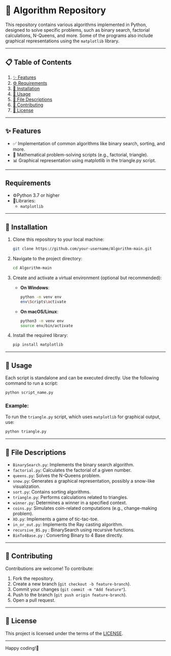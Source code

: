 
# 🌟 Algorithm Repository

This repository contains various algorithms implemented in Python, designed to solve specific problems, such as binary search, factorial calculations, N-Queens, and more. Some of the programs also include graphical representations using the `matplotlib` library.

---

## 📋 Table of Contents

1. [✨ Features](#-features)
2. [⚙️ Requirements](#️-requirements)
3. [🚀 Installation](#-installation)
4. [📖 Usage](#-usage)
5. [📂 File Descriptions](#-file-descriptions)
6. [🤝 Contributing](#-contributing)
7. [📜 License](#-license)

---

## ✨ Features

- ✅ Implementation of common algorithms like binary search, sorting, and more.
- 🔢 Mathematical problem-solving scripts (e.g., factorial, triangle).
- 📊 Graphical representation using matplotlib in the triangle.py script.

---

## Requirements

- ⚙️Python 3.7 or higher
- 🐍Libraries:
  -  `matplotlib`

---

## 🚀 Installation

1. Clone this repository to your local machine:

   ```bash
   git clone https://github.com/your-username/Algorithm-main.git
   ```

2. Navigate to the project directory:

   ```bash
   cd Algorithm-main
   ```

3. Create and activate a virtual environment (optional but recommended):

   - **On Windows**:
     ```bash
     python -m venv env
     env\Scripts\activate
     ```
   - **On macOS/Linux**:
     ```bash
     python3 -m venv env
     source env/bin/activate
     ```

4. Install the required library:

   ```bash
   pip install matplotlib
   ```

---

## 📖 Usage

Each script is standalone and can be executed directly. Use the following command to run a script:

```bash
python script_name.py
```

### Example:

To run the `triangle.py` script, which uses `matplotlib` for graphical output, use:

```bash
python triangle.py
```

---

## 📂 File Descriptions

- `BinarySearch.py`: Implements the binary search algorithm.
- `factorial.py`: Calculates the factorial of a given number.
- `queens.py`: Solves the N-Queens problem.
- `snow.py`: Generates a graphical representation, possibly a snow-like visualization.
- `sort.py`: Contains sorting algorithms.
- `triangle.py`: Performs calculations related to triangles.
- `winner.py`: Determines a winner in a specified context.
- `coins.py`: Simulates coin-related computations (e.g., change-making problem).
- `XO.py`: Implements a game of tic-tac-toe.
- `in_or_out.py`: Implements the Ray casting algorithm.
- `recursive_BS.py` : BinarySearch using recursive functions.
- `BinTo4Base.py` : Converting Binary to 4 Base directly.

---

## 🤝 Contributing

Contributions are welcome! To contribute:

1. Fork the repository.
2. Create a new branch (`git checkout -b feature-branch`).
3. Commit your changes (`git commit -m "Add feature"`).
4. Push to the branch (`git push origin feature-branch`).
5. Open a pull request.

---

## 📜 License

This project is licensed under the terms of the [LICENSE](./LICENSE).

---

Happy coding!🎉
